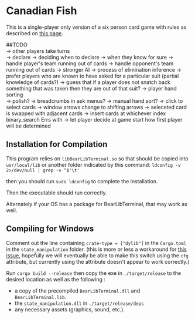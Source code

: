 # Canadian Fish

This is a single-player only version of a six person card game with rules as described on [this page](http://bantha.org/~develin/cardgames.html#ch9).


##TODO    
-> other players take turns    
  -> declare
  -> deciding when to declare
    -> when they know for sure
    -> handle player's team running out of cards
    -> handle opponent's team running out of cards
  -> stronger AI
    -> process of elimination inference
    -> prefer players who are known to have asked for a particular suit
        (partial knowledge of cards?)
    -> guess that if a player does not snatch back something that was taken then they are out of that suit?
-> player hand sorting    
-> polish?
    -> breadcrumbs in ask menus?
    -> manual hand sort?
      -> click to select cards
      -> window arrows change to shifting arrows
      -> seleceted card is swapped with adjacent cards
      -> insert cards at whichever index binary_search Errs with
    -> let player decide at game start how first player will be determined

## Installation for Compilation

This program relies on `libBearLibTerminal.so` so that should be copied into `usr/local/lib` or another folder indicated by this command: `ldconfig -v 2>/dev/null | grep -v ^$'\t'`

then you should run `sudo ldconfig` to complete the installation.

Then the executable should run correctly.

Alternately if your OS has a package for BearLibTerminal, that may work as well.

## Compiling for Windows

Comment out the line containing `crate-type = ["dylib"]` in the `Cargo.toml` in the `state_manipulation` folder. (this is more or less a workaround for [this issue](https://github.com/rust-lang/rust/issues/18807), hopefully we will eventually be able to make this switch using the `cfg` attribute, but currently using the attribute doesn't appear to work correctly.)

Run `cargo build --release` then copy the exe in `./target/release` to the desired location as well as the following :

* a copy of the precompiled `BearLibTerminal.dll` and `BearLibTerminal.lib`.
* the `state_manipulation.dll` in `./target/release/deps`
* any necessary assets (graphics, sound, etc.).
